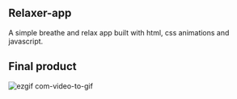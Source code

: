 ## Relaxer-app

A simple breathe and relax app built with html, css animations and javascript.

## Final product
![ezgif com-video-to-gif](https://user-images.githubusercontent.com/22290070/88438681-f5185580-ce11-11ea-97c9-612b15be31aa.gif)
